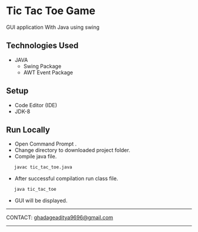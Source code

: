 # Tic Tac Toe Game
GUI application With Java using swing

## Technologies Used
- JAVA
  - Swing Package
  - AWT Event Package

## Setup
- Code Editor (IDE)
- JDK-8

## Run Locally

- Open Command Prompt .
- Change directory to downloaded project folder.
- Compile java file.
```bash
   javac tic_tac_toe.java
``` 
- After successful compilation run class file.
```bash
   java tic_tac_toe
``` 
- GUI will be displayed.



*******************************************************************************************************************************************


CONTACT: ghadageaditya9696@gmail.com


*******************************************************************************************************************************************